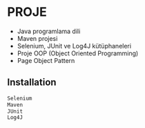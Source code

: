 # PROJE 

- Java programlama dili
- Maven projesi
- Selenium, JUnit ve Log4J kütüphaneleri
- Proje OOP (Object Oriented Programming) 
- Page Object Pattern

## Installation

```bash
Selenium
Maven 
JUnit 
Log4J 
```
